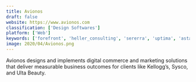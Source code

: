 ```yaml
---
title: Avionos
draft: false 
website: https://www.avionos.com
classification: ['Design Softwares']
platform: ['Web']
keywords: ['forefront', 'heller_consulting', 'sererra', 'uptima', 'astadia']
image: 2020/04/Avionos.png
---
```

Avionos designs and implements digital commerce and marketing solutions that deliver measurable business outcomes for clients like Kellogg’s, Sysco, and Ulta Beauty.